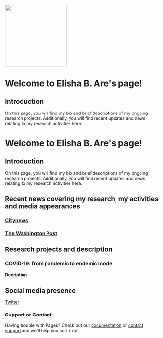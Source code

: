 
<img src="https://user-images.githubusercontent.com/28117985/176061944-af556ff9-5d7c-4a9b-ab33-b2dd952f3075.JPG" width="200">

# Welcome to Elisha B. Are's page!
## Introduction 
On this page, you will find my bio and brief descriptions of my ongoing research projects. Additionally, you will find recent updates and news relating to my research activities here.

# Welcome to Elisha B. Are's page!
## Introduction 
On this page, you will find my bio and brief descriptions of my ongoing research projects. Additionally, you will find recent updates and news relating to my research activities here.

## Recent news covering my research, my activities and media appearances 
### [Citynews](https://vancouver.citynews.ca/2022/04/11/bc-covid-modelling-data-concerns/)
### [The Washington Post](https://www.washingtonpost.com/business/is-covid-becoming-endemic-what-would-that-mean/2022/01/19/9dd7066a-791c-11ec-9dce-7313579de434_story.html)

## Research projects and description 

### COVID-19: from pandemic to endemic mode
#### Decription 




## Social media presence 
[Twitter](https://twitter.com/DrAre_ElishaB) 


### Support or Contact

Having trouble with Pages? Check out our [documentation](https://docs.github.com/categories/github-pages-basics/) or [contact support](https://support.github.com/contact) and we’ll help you sort it out.
